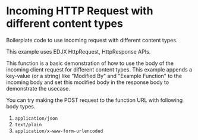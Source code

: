 <!--
title: .'HTTP Request with different content types'
description: 'Boilerplate code to use different content types'
platform: EDJX
language: Rust
-->

# Incoming HTTP Request with different content types

Boilerplate code to use incoming request with different content types.

This example uses EDJX HttpRequest, HttpResponse APIs.

This function is a basic demonstration of how to use the body of the incoming client request for different content types. This example appends a key-value (or a string) like "Modified By" and "Example Function" to the incoming body and set this modified body in the response body to demonstrate the usecase.

You can try making the POST request to the function URL with following body types.

1. `application/json`
2. `text/plain`
3. `application/x-www-form-urlencoded`
